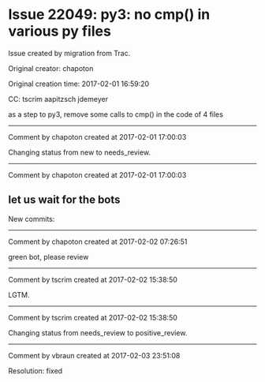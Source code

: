 # Issue 22049: py3: no cmp() in various py files

Issue created by migration from Trac.

Original creator: chapoton

Original creation time: 2017-02-01 16:59:20

CC:  tscrim aapitzsch jdemeyer

as a step to py3, remove some calls to cmp() in the code of 4 files


---

Comment by chapoton created at 2017-02-01 17:00:03

Changing status from new to needs_review.


---

Comment by chapoton created at 2017-02-01 17:00:03

let us wait for the bots
----
New commits:


---

Comment by chapoton created at 2017-02-02 07:26:51

green bot, please review


---

Comment by tscrim created at 2017-02-02 15:38:50

LGTM.


---

Comment by tscrim created at 2017-02-02 15:38:50

Changing status from needs_review to positive_review.


---

Comment by vbraun created at 2017-02-03 23:51:08

Resolution: fixed
